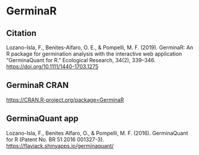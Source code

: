# GerminaR

## Citation

Lozano-Isla, F., Benites-Alfaro, O. E., & Pompelli, M. F. (2019). GerminaR: An R package for germination analysis with the interactive web application “GerminaQuant for R.” Ecological Research, 34(2), 339–346. https://doi.org/10.1111/1440-1703.1275

## GerminaR CRAN

<https://CRAN.R-project.org/package=GerminaR>

## GerminaQuant app

Lozano-Isla, F., Benites Alfaro, O., & Pompelli, M. F. (2016). GerminaQuant for R (Patent No. BR 51 2016 001327-3). https://flavjack.shinyapps.io/germinaquant/


